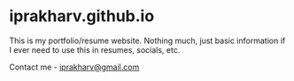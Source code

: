 # iprakharv.github.io

This is my portfolio/resume website. Nothing much, just basic information if I ever need to use this in resumes, socials, etc.

Contact me - iprakharv@gmail.com

